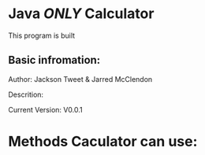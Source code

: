 # Java *ONLY* Calculator

This program is built 

## Basic infromation:

Author: Jackson Tweet & Jarred McClendon

Descrition: 

Current Version: V0.0.1

# Methods Caculator can use:

